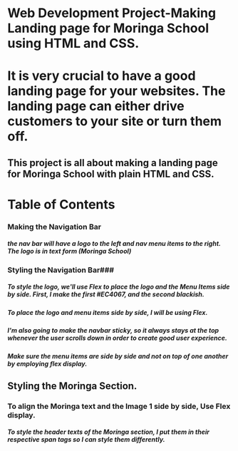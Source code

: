 # Web Development Project-Making Landing page for Moringa School using HTML and CSS. #
# It is very crucial to have a good landing page for your websites. The landing page can either drive customers to your site or turn them off. #
## This project is all about making a landing page for Moringa School with plain HTML and CSS. ##
# Table of Contents #
### Making the Navigation Bar ###
 ##### the nav bar will have a logo to the left and nav menu items to the right. The logo is in text form (Moringa School) #####
### Styling the Navigation Bar###
##### To style the logo, we'll use Flex to place the logo and the Menu Items side by side. First, I make the first <span> #EC4067, and the second <span> blackish. #####
##### To place the logo and menu items side by side, I will be using Flex. #####
##### I'm also going to make the navbar sticky, so it always stays at the top whenever the user scrolls down in order to create good user experience. #####
##### Make sure the menu items are side by side and not on top of one another by employing flex display. #####
## Styling the Moringa Section. ##
### To align the Moringa text and the Image 1 side by side, Use Flex display. ###
##### To style the header texts of the Moringa section, I put them in their respective span tags so I can style them differently. #####

